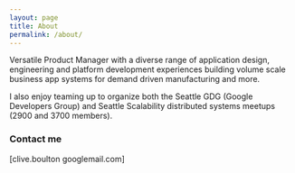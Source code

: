 ```yaml
---
layout: page
title: About
permalink: /about/
---
```


Versatile Product Manager with a diverse range of application design, engineering and platform development experiences building volume scale business app systems for demand driven manufacturing and more. 

I also enjoy teaming up to organize both the Seattle GDG (Google Developers Group) and Seattle Scalability distributed systems meetups (2900 and 3700 members).

### Contact me

[clive.boulton googlemail.com]
